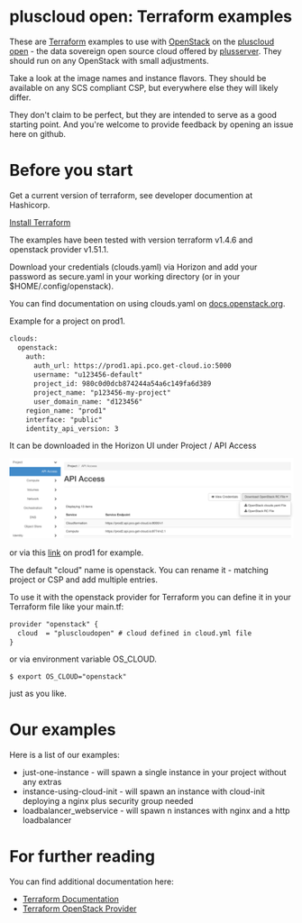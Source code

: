 # pluscloud open: Terraform examples

These are [Terraform](https://www.terraform.io/) examples to use with [OpenStack](https://www.openstack.org) on the [pluscloud open](https://www.plusserver.com/en/products/pluscloud-open) - the data sovereign open source cloud offered by [plusserver](https://www.plusserver.com/en/). They should run on any OpenStack with small adjustments.

Take a look at the image names and instance flavors. They should be available on any SCS compliant CSP, but everywhere else they will likely differ.

They don't claim to be perfect, but they are intended to serve as a good starting point. And you're welcome to provide feedback by opening an issue here on github.

# Before you start

Get a current version of terraform, see developer documention at Hashicorp.

[Install Terraform](https://developer.hashicorp.com/terraform/downloads)

The examples have been tested with version terraform v1.4.6 and openstack provider v1.51.1.

Download your credentials (clouds.yaml) via Horizon and add your password as secure.yaml in your working directory (or in your $HOME/.config/openstack).

You can find documentation on using clouds.yaml on [docs.openstack.org](https://docs.openstack.org/python-openstackclient/zed/configuration/index.html).

Example for a project on prod1.

```
clouds:
  openstack:
    auth:
      auth_url: https://prod1.api.pco.get-cloud.io:5000
      username: "u123456-default"
      project_id: 980c0d0dcb874244a54a6c149fa6d389
      project_name: "p123456-my-project"
      user_domain_name: "d123456"
    region_name: "prod1"
    interface: "public"
    identity_api_version: 3
```

It can be downloaded in the Horizon UI under Project / API Access

![Horizon / Projects / API Access](assets/api-access.png)

or via this [link](https://prod1.api.pco.get-cloud.io/project/api_access/clouds.yaml/) on prod1 for example.

The default "cloud" name is openstack. You can rename it - matching project or CSP and add multiple entries.

To use it with the openstack provider for Terraform you can define it in your Terraform file like your main.tf:

```
provider "openstack" {
  cloud  = "pluscloudopen" # cloud defined in cloud.yml file
}
```

or via environment variable OS_CLOUD.

```
$ export OS_CLOUD="openstack"
```

just as you like.

# Our examples

Here is a list of our examples:

* just-one-instance - will spawn a single instance in your project without any extras
* instance-using-cloud-init - will spawn an instance with cloud-init deploying a nginx plus security group needed
* loadbalancer_webservice - will spawn n instances with nginx and a http loadbalancer

# For further reading

You can find additional documentation here:

* [Terraform Documentation](https://developer.hashicorp.com/terraform/docs)
* [Terraform OpenStack Provider](https://registry.terraform.io/providers/terraform-provider-openstack/openstack/latest/docs)
